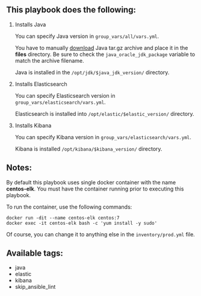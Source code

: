 ## This playbook does the following:

1. Installs Java

   You can specify Java version in `group_vars/all/vars.yml`.

   You have to manually [download](https://www.oracle.com/java/technologies/javase-jdk11-downloads.html) Java tar.gz archive and place it in the **files** directory. Be sure to check the `java_oracle_jdk_package` variable to match the archive filename.

   Java is installed in the `/opt/jdk/$java_jdk_version/` directory.

2. Installs Elasticsearch

   You can specify Elasticsearch version in `group_vars/elasticsearch/vars.yml`.

   Elasticsearch is installed into `/opt/elastic/$elastic_version/` directory.

3. Installs Kibana

   You can specify Kibana version in `group_vars/elasticsearch/vars.yml`.

   Kibana is installed `/opt/kibana/$kibana_version/` directory.

## Notes:
By default this playbook uses single docker container with the name **centos-elk**. You must have the container running prior to executing this playbook.

To run the container, use the following commands:
```
docker run -dit --name centos-elk centos:7
docker exec -it centos-elk bash -c 'yum install -y sudo'
```
Of course, you can change it to anything else in the `inventory/prod.yml` file.

## Available tags:
* java
* elastic
* kibana
* skip_ansible_lint
